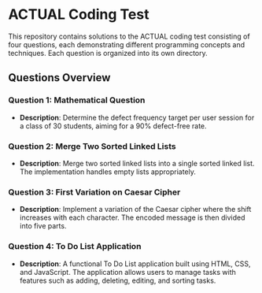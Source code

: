 # ACTUAL Coding Test

This repository contains solutions to the ACTUAL coding test consisting of four questions, each demonstrating different programming concepts and techniques. Each question is organized into its own directory.


## Questions Overview

### Question 1: Mathematical Question
- **Description**: Determine the defect frequency target per user session for a class of 30 students, aiming for a 90% defect-free rate.

### Question 2: Merge Two Sorted Linked Lists
- **Description**: Merge two sorted linked lists into a single sorted linked list. The implementation handles empty lists appropriately.

### Question 3: First Variation on Caesar Cipher
- **Description**: Implement a variation of the Caesar cipher where the shift increases with each character. The encoded message is then divided into five parts.

### Question 4: To Do List Application
- **Description**: A functional To Do List application built using HTML, CSS, and JavaScript. The application allows users to manage tasks with features such as adding, deleting, editing, and sorting tasks.


